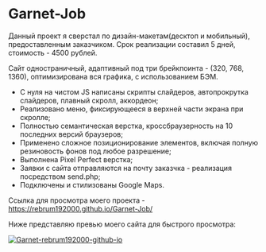 # Garnet-Job

Данный проект я сверстал по дизайн-макетам(десктоп и мобильный), предоставленным заказчиком. Срок реализации составил 5 дней, стоимость - 4500 рублей.

Сайт одностраничный, адаптивный под три брейкпоинта - (320, 768, 1360), оптимизирована вся графика, с использованием БЭМ.

- С нуля на чистом JS написаны скрипты слайдеров, автопрокрутка слайдеров, плавный скролл, аккордеон;
- Реализовано меню, фиксирующееся в верхней части экрана при скролле;
- Полностью семантическая верстка, кроссбраузерность на 10 последних версий браузеров;
- Применено сложное позиционирование элементов, включая полную резиновость фонов под любое разрешение;
- Выполнена Pixel Perfect верстка;
- Заявки с сайта отправляются на почту заказчка - реализация посредством send.php;
- Подключены и стилизованы Google Maps.

Ссылка для просмотра моего проекта - https://rebrum192000.github.io/Garnet-Job/

Ниже представляю превью моего сайта для быстрого просмотра:

<a href="https://ibb.co/PQ6SZP2"><img src="https://i.ibb.co/wszvNPn/Garnet-rebrum192000-github-io.png" alt="Garnet-rebrum192000-github-io" border="0"></a>
